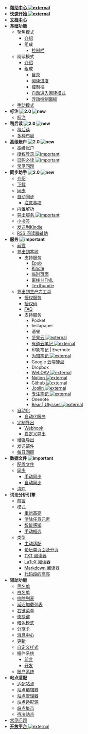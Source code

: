 * [**帮助中心 ![external](https://s2.ax1x.com/2020/02/03/1NqLQg.png)**](https://simpread.pro/help)
* [**快速开始 ![external](https://s2.ax1x.com/2020/02/03/1NqLQg.png)**](https://simpread.pro/wiki)
* [**文档中心**](Home)
* **基础功能**
  * 聚焦模式
    * [介绍](聚焦模式)
    * 组成
      * [控制栏](聚焦模式-控制栏)
  * 阅读模式
    * [介绍](阅读模式)
    * 组成
      * [目录](目录)
      * [阅读进度](阅读进度)
      * [控制栏](阅读模式-控制栏)
      * [自动进入阅读模式](入门指南（-操作指引-）?id=自动进入阅读模式)
      * [浮动控制面板](浮动控制面板（FAP）与浮动控制栏（FAB）)
  * [手动模式](手动框选)
* **标注 ![2.0](https://z3.ax1x.com/2021/06/07/206FYj.png) ![new](https://s1.ax1x.com/2020/08/20/d8MxL8.png)**
  * [标注](标注)
* **稍后读 ![2.0](https://z3.ax1x.com/2021/06/07/206FYj.png) ![new](https://s1.ax1x.com/2020/08/20/d8MxL8.png)**
  * [稍后读](稍后读)
  * [多种布局](稍后读-多种布局)
* **高级账户 ![2.0](https://z3.ax1x.com/2021/06/07/206FYj.png) ![new](https://s1.ax1x.com/2020/08/20/d8MxL8.png)**
  * [高级账户](高级账户)
  * [授权登录 ![important](https://s1.ax1x.com/2020/07/25/UzKr8O.png)](授权登录)
  * [已购必读 ![important](https://s1.ax1x.com/2020/07/25/UzKr8O.png)](已购必读)
  * [常见问题](https://github.com/Kenshin/simpread/issues/908)
* **同步助手 ![2.0](https://z3.ax1x.com/2021/06/07/206FYj.png) ![new](https://s1.ax1x.com/2020/08/20/d8MxL8.png)**
  * [介绍](Sync)
  * [下载](Sync?id=下载)
  * [同步](Sync?id=同步)
  * [自动同步](自动同步)
    * [注意事项](自动同步?id=注意事项)
  * [内置解析](Sync?id=内置解析)
  * [导出服务 ![important](https://s1.ax1x.com/2020/07/25/UzKr8O.png)](Sync?id=导出服务)
  * [小书签](Bookmarklet)
  * [发送到Kindle](Sync?id=发送到Kindle)
  * [RSS 阅读器辅助](RSSReader)
* **服务 ![important](https://s1.ax1x.com/2020/07/25/UzKr8O.png)**
  * [前言](服务)
  * [导出到本地](保存到本地)
    * 支持服务
      * [Epub](发送到-Epub)
      * [Kindle](发送到-Kindle)
      * [临时页面](临时页面)
      * [离线 HTML](离线HTML)
      * [Textbundle](Textbundle)
  * [导出到生产力工具](导出到生产力工具)
    * [授权服务](授权服务)
    * [授权码](授权服务?id=授权码)
    * [FAQ](授权服务-FAQ)
    * 支持服务
      * Pocket
      * Instapaper
      * 语雀
      * [坚果云 ![external](https://s2.ax1x.com/2020/02/03/1NqLQg.png)](坚果云)
      * [有道云笔记 ![external](https://s2.ax1x.com/2020/02/03/1NqLQg.png)](有道云笔记)
      * 印象笔记 | Evernote
      * [为知笔记 ![external](https://s2.ax1x.com/2020/02/03/1NqLQg.png)](为知笔记)
      * Google 云端硬盘
      * Dropbox
      * [WebDAV ![external](https://s2.ax1x.com/2020/02/03/1NqLQg.png)](WebDAV)
      * [Notion ![external](https://s2.ax1x.com/2020/02/03/1NqLQg.png)](Notion)
      * [Github ![external](https://s2.ax1x.com/2020/02/03/1NqLQg.png)](Github)
      * [Joplin ![external](https://s2.ax1x.com/2020/02/03/1NqLQg.png)](Joplin)
      * [专注笔记 ![external](https://s2.ax1x.com/2020/02/03/1NqLQg.png)](专注笔记)
      * Onenote
      * [Bear | Ulysses ![external](https://s2.ax1x.com/2020/02/03/1NqLQg.png)](URLSCHEME)
  * [自动化](自动化)
  	* [自动化服务](自动化服务)
  * [定制导出](定制化导出)
    * [Webhook](定制化导出?id=Webhook)
    * [自定义导出](定制化导出?id=自定义导出)
  * [增强导出](Sync?id=导出服务)
  * [发送邮件](Sync?id=邮件服务)
  * [每日回顾](每日回顾)
* **数据文件 ![important](https://s1.ax1x.com/2020/07/25/UzKr8O.png)**
  * [配置文件](配置文件)
  * [同步](同步)
    * [手动同步](同步?id=手动同步)
    * [自动同步](自动同步)
  * [清除](清除)
* **词法分析引擎**
  * [前言](词法分析引擎)
  * 模式
    * [重新高亮](重新高亮)
    * [清除任意元素](隐藏任意元素)
    * [智能感知](词法分析引擎?id=智能感知)
    * [手动框选](手动框选)
  * 类型
    * [主动适配](主动适配阅读模式)
    * [论坛类页面及分页](论坛类页面及分页)
    * [TXT 阅读器](TXT-阅读器)
    * [LaTeX 阅读器](词法分析引擎?id=LaTeX-识别)
    * [Markdown 阅读器](词法分析引擎?id=Markdown-识别)
    * [代码段的高亮](词法分析引擎?id=代码段的高亮)
* **辅助功能**
  * [黑名单](URL编辑器?id=黑名单)
  * [白名单](URL编辑器?id=白名单)
  * [排除列表](URL编辑器?id=排除列表)
  * [延迟加载列表](词法分析引擎?id=延迟加载)
  * [右键菜单](右键菜单)
  * [快捷键](快捷键)
  * [暗色模式](暗色模式)
  * [分享卡](分享卡)
  * [消息中心](消息中心)
  * [更新](更新)
  * [自定义样式](自定义样式)
  * 插件系统
    * [前言](插件系统)
    * [开发](插件编写)
  * [账户系统](账户系统)
* **站点适配**
  * [适配站点](适配站点)
  * [站点编辑器](站点编辑器)
  * [站点管理器](站点管理器)
  * [站点适配源](站点适配源)
  * [站点集市](站点集市)
  * [待决站点](待决站点)
* [常见问题](FAQ)
* [**开放平台** ![external](https://s2.ax1x.com/2020/02/03/1NqLQg.png)](https://simpread.pro/api)

